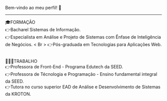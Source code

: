 Bem-vindo ao meu perfil! 👋
<hr>
🎓FORMAÇÃO <br>
👉Bacharel Sistemas de Informação. <br>
👉Especialista em Análise e Projeto de Sistemas com Ênfase de Inteligência de Negócios. < Br >
👉Pós-graduada em Tecnologias para Aplicações Web. <br> <br>

👩🏽‍💻TRABALHO<BR>
👉Professora de Front-End - Programa Edutech da SEED. <BR>
👉Professora de Técnologia e Programação - Ensino fundamental integral da SEED. <br>
👉Tutora no curso superior EAD  de Análise e Desenvolvimento de Sistemas da KROTON. <br>

